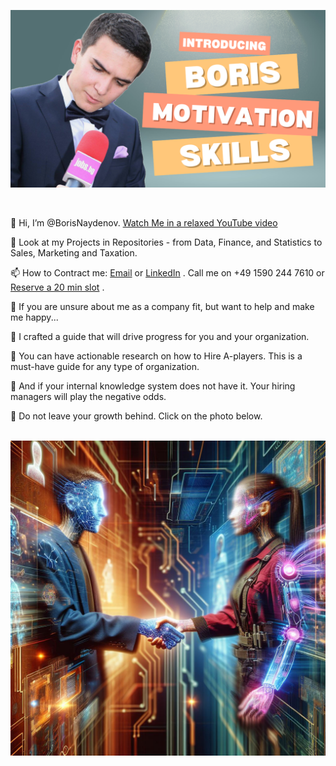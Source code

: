 

[![About me: skills and motivation](https://github.com/BorisNaydenov/BorisNaydenov/blob/main/Can%20you%20introduce%20yourself.png)](https://youtu.be/Za_QAHPWQnw?si=tH9PpevlxNYDtxPT)

<br>

👋 Hi, I’m @BorisNaydenov. [Watch Me in а relaxed YouTube video](https://youtu.be/Za_QAHPWQnw?si=tH9PpevlxNYDtxPT)  
 
 👀 Look at my Projects in Repositories - from Data, Finance, and Statistics to Sales, Marketing and Taxation.

📫 How to Contract me: <a href="mailto:borissnaydenov@gmail.com">Email</a> or <a href="https://www.linkedin.com/in/boris-naydenov/">LinkedIn</a> . Call me on +49 1590 244 7610 or 
 [Reserve a 20 min slot](https://calendar.app.google/eNwAEaZ4HGrDLoR4A) . 
<br>

:money_with_wings: If you are unsure about me as a company fit, but want to help and make me happy... 

:money_with_wings: I crafted a guide that will drive progress for you and your organization.  


:gem: You can have actionable research on how to Hire A-players. This is a must-have guide for any type of organization.   

:gem: And if your internal knowledge system does not have it. Your hiring managers will play the negative odds. 

:gem: Do not leave your growth behind. Click on the photo below.  
<br>

[![Ay](https://github.com/BorisNaydenov/BorisNaydenov/blob/main/Designer.jpeg)](https://borissnayden.gumroad.com/l/ruihnmq)
  
  

  






<!---
BorisNaydenov/BorisNaydenov is a ✨ special ✨ repository because its `README.md` (this file) appears on your GitHub profile.
You can click the Preview link to take a look at your changes.
--->
